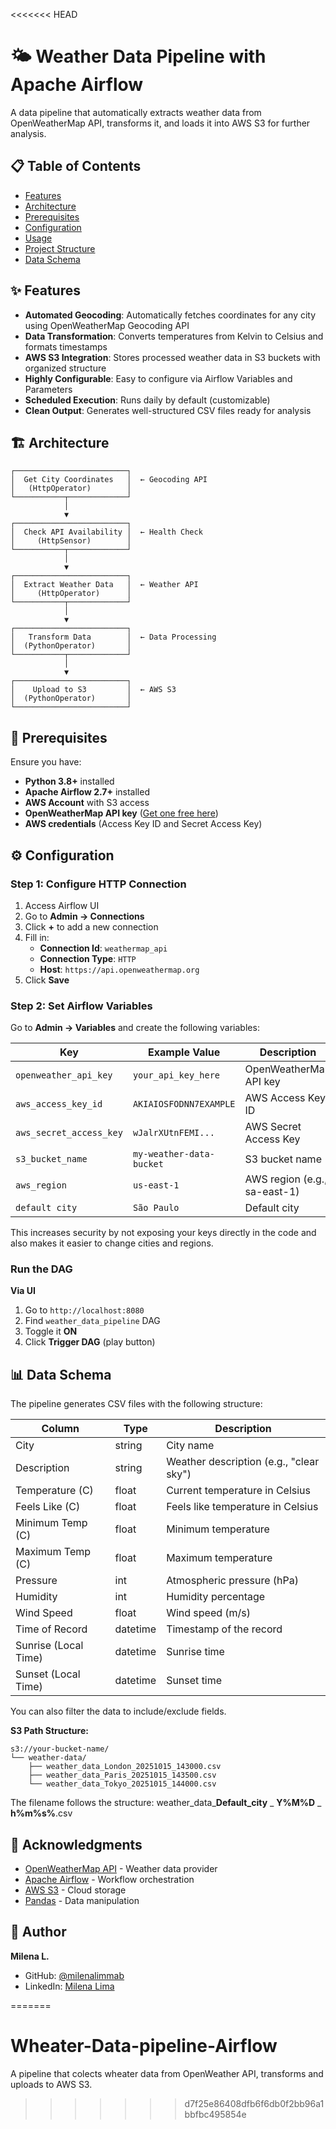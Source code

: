 <<<<<<< HEAD
# 🌤️ Weather Data Pipeline with Apache Airflow

A data pipeline that automatically extracts weather data from OpenWeatherMap API, transforms it, and loads it into AWS S3 for further analysis.

## 📋 Table of Contents

- [Features](#features)
- [Architecture](#architecture)
- [Prerequisites](#prerequisites)
- [Configuration](#configuration)
- [Usage](#usage)
- [Project Structure](#project-structure)
- [Data Schema](#data-schema)


## ✨ Features

- **Automated Geocoding**: Automatically fetches coordinates for any city using OpenWeatherMap Geocoding API
- **Data Transformation**: Converts temperatures from Kelvin to Celsius and formats timestamps
- **AWS S3 Integration**: Stores processed weather data in S3 buckets with organized structure
- **Highly Configurable**: Easy to configure via Airflow Variables and Parameters
- **Scheduled Execution**: Runs daily by default (customizable)
- **Clean Output**: Generates well-structured CSV files ready for analysis

## 🏗️ Architecture

```
┌─────────────────────────┐
│  Get City Coordinates   │  ← Geocoding API
│   (HttpOperator)        │
└───────────┬─────────────┘
            │
            ▼
┌─────────────────────────┐
│  Check API Availability │  ← Health Check
│     (HttpSensor)        │
└───────────┬─────────────┘
            │
            ▼
┌─────────────────────────┐
│  Extract Weather Data   │  ← Weather API
│     (HttpOperator)      │
└───────────┬─────────────┘
            │
            ▼
┌─────────────────────────┐
│   Transform Data        │  ← Data Processing
│  (PythonOperator)       │
└───────────┬─────────────┘
            │
            ▼
┌─────────────────────────┐
│    Upload to S3         │  ← AWS S3
│  (PythonOperator)       │
└─────────────────────────┘
```

## 🔧 Prerequisites

Ensure you have:

- **Python 3.8+** installed
- **Apache Airflow 2.7+** installed
- **AWS Account** with S3 access
- **OpenWeatherMap API key** ([Get one free here](https://openweathermap.org/api))
- **AWS credentials** (Access Key ID and Secret Access Key)

## ⚙️ Configuration

### Step 1: Configure HTTP Connection

1. Access Airflow UI
2. Go to **Admin → Connections**
3. Click **+** to add a new connection
4. Fill in:
   - **Connection Id**: `weathermap_api`
   - **Connection Type**: `HTTP`
   - **Host**: `https://api.openweathermap.org`
5. Click **Save**

### Step 2: Set Airflow Variables

Go to **Admin → Variables** and create the following variables:

| Key | Example Value | Description |
|-----|---------------|-------------|
| `openweather_api_key` | `your_api_key_here` | OpenWeatherMap API key |
| `aws_access_key_id` | `AKIAIOSFODNN7EXAMPLE` | AWS Access Key ID |
| `aws_secret_access_key` | `wJalrXUtnFEMI...` | AWS Secret Access Key |
| `s3_bucket_name` | `my-weather-data-bucket` | S3 bucket name |
| `aws_region` | `us-east-1` | AWS region (e.g., sa-east-1) |
| `default city` | `São Paulo` | Default city |

This increases security by not exposing your keys directly in the code and also makes it easier to change cities and regions.

### Run the DAG

**Via UI**
1. Go to `http://localhost:8080`
2. Find `weather_data_pipeline` DAG
3. Toggle it **ON**
4. Click **Trigger DAG** (play button)



## 📊 Data Schema

The pipeline generates CSV files with the following structure:

| Column | Type | Description |
|--------|------|-------------|
| City | string | City name |
| Description | string | Weather description (e.g., "clear sky") |
| Temperature (C) | float | Current temperature in Celsius |
| Feels Like (C) | float | Feels like temperature in Celsius |
| Minimum Temp (C) | float | Minimum temperature |
| Maximum Temp (C) | float | Maximum temperature |
| Pressure | int | Atmospheric pressure (hPa) |
| Humidity | int | Humidity percentage |
| Wind Speed | float | Wind speed (m/s) |
| Time of Record | datetime | Timestamp of the record |
| Sunrise (Local Time) | datetime | Sunrise time |
| Sunset (Local Time) | datetime | Sunset time |

You can also filter the data to include/exclude fields. 

**S3 Path Structure:**
```
s3://your-bucket-name/
└── weather-data/
    ├── weather_data_London_20251015_143000.csv
    ├── weather_data_Paris_20251015_143500.csv
    └── weather_data_Tokyo_20251015_144000.csv
```

 The filename follows the structure: weather_data_**Default_city** _ **Y%M%D** _ **h%m%s%**.csv


## 🙏 Acknowledgments

- [OpenWeatherMap API](https://openweathermap.org/api) - Weather data provider
- [Apache Airflow](https://airflow.apache.org/) - Workflow orchestration
- [AWS S3](https://aws.amazon.com/s3/) - Cloud storage
- [Pandas](https://pandas.pydata.org/) - Data manipulation

## 👤 Author

**Milena L.**

- GitHub: [@milenalimmab](https://github.com/milenalimmab)
- LinkedIn: [Milena Lima](https://www.linkedin.com/in/milenalimma/)

=======
# Wheater-Data-pipeline-Airflow
A pipeline that colects wheater data from OpenWeather API, transforms and uploads to AWS S3.
>>>>>>> d7f25e86408dfb6f6db0f2bb96a1bbfbc495854e
